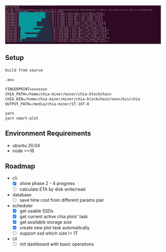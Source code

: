 ![](./docs/Screenshot.png)

## Setup

`build from source`

`.env`

```
FINGERPRINT=xxxxxxx
CHIA_PATH=/home/chia-miner/miner/chia-blockchain
CHIA_BIN=/home/chia-miner/miner/chia-blockchain/venv/bin/chia
OUTPUT_PATH=/media/chia-miner/ST-16T-0
```

```
yarn
yarn smart-plot
```

## Environment Requirements

<!-- - [mongoDB](https://docs.mongodb.com/manual/tutorial/install-mongodb-on-ubuntu/) -->

- ubuntu 20.04
- node >=16

## Roadmap

- cli
  - [x] show phase 2 - 4 progress
  - [ ] calculate ETA by disk write/read
- database
  - [ ] save time cost from different params pair
- scheduler
  - [x] get usable SSDs
  - [x] get current active chia plots' task
  - [x] get available storage size
  - [x] create new plot task automatically
  - [ ] support ssd which size != 1T
- UI
  - [ ] init dashboard with basic operations
